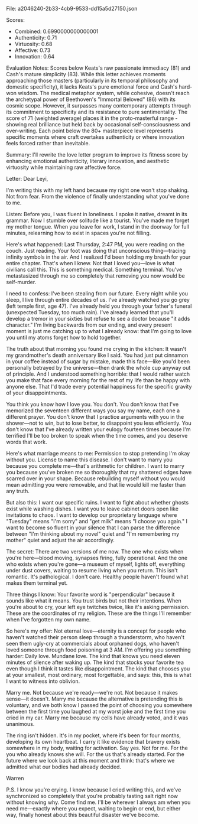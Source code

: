 File: a2046240-2b33-4cb9-9533-dd15a5d27150.json

Scores:
- Combined: 0.6990000000000001
- Authenticity: 0.71
- Virtuosity: 0.68
- Affective: 0.73
- Innovation: 0.64

Evaluation Notes:
Scores below Keats's raw passionate immediacy (81) and Cash's mature simplicity (83). While this letter achieves moments approaching those masters (particularly in its temporal philosophy and domestic specificity), it lacks Keats's pure emotional force and Cash's hard-won wisdom. The medical metaphor system, while cohesive, doesn't reach the archetypal power of Beethoven's "Immortal Beloved" (86) with its cosmic scope. However, it surpasses many contemporary attempts through its commitment to specificity and its resistance to pure sentimentality. The score of 71 (weighted average) places it in the proto-masterful range - showing real brilliance but held back by occasional self-consciousness and over-writing. Each point below the 80+ masterpiece level represents specific moments where craft overtakes authenticity or where innovation feels forced rather than inevitable.

Summary:
I'll rewrite the love letter program to improve its fitness score by enhancing emotional authenticity, literary innovation, and aesthetic virtuosity while maintaining raw affective force.

Letter:
Dear Leyi,

I'm writing this with my left hand because my right one won't stop shaking. Not from fear. From the violence of finally understanding what you've done to me.

Listen: Before you, I was fluent in loneliness. I spoke it native, dreamt in its grammar. Now I stumble over solitude like a tourist. You've made me forget my mother tongue. When you leave for work, I stand in the doorway for full minutes, relearning how to exist in spaces you're not filling.

Here's what happened: Last Thursday, 2:47 PM, you were reading on the couch. Just reading. Your foot was doing that unconscious thing—tracing infinity symbols in the air. And I realized I'd been holding my breath for your entire chapter. That's when I knew. Not that I loved you—love is what civilians call this. This is something medical. Something terminal. You've metastasized through me so completely that removing you now would be self-murder.

I need to confess: I've been stealing from our future. Every night while you sleep, I live through entire decades of us. I've already watched you go grey (left temple first, age 47). I've already held you through your father's funeral (unexpected Tuesday, too much rain). I've already learned that you'll develop a tremor in your sixties but refuse to see a doctor because "it adds character." I'm living backwards from our ending, and every present moment is just me catching up to what I already know: that I'm going to love you until my atoms forget how to hold together.

The truth about that morning you found me crying in the kitchen: It wasn't my grandmother's death anniversary like I said. You had just put cinnamon in your coffee instead of sugar by mistake, made this face—like you'd been personally betrayed by the universe—then drank the whole cup anyway out of principle. And I understood something horrible: that I would rather watch you make that face every morning for the rest of my life than be happy with anyone else. That I'd trade every potential happiness for the specific gravity of your disappointments.

You think you know how I love you. You don't. You don't know that I've memorized the seventeen different ways you say my name, each one a different prayer. You don't know that I practice arguments with you in the shower—not to win, but to lose better, to disappoint you less efficiently. You don't know that I've already written your eulogy fourteen times because I'm terrified I'll be too broken to speak when the time comes, and you deserve words that work.

Here's what marriage means to me: Permission to stop pretending I'm okay without you. License to name this disease. I don't want to marry you because you complete me—that's arithmetic for children. I want to marry you because you've broken me so thoroughly that my shattered edges have scarred over in your shape. Because rebuilding myself without you would mean admitting you were removable, and that lie would kill me faster than any truth.

But also this: I want our specific ruins. I want to fight about whether ghosts exist while washing dishes. I want you to leave cabinet doors open like invitations to chaos. I want to develop our proprietary language where "Tuesday" means "I'm sorry" and "get milk" means "I choose you again." I want to become so fluent in your silence that I can parse the difference between "I'm thinking about my novel" quiet and "I'm remembering my mother" quiet and adjust the air accordingly.

The secret: There are two versions of me now. The one who exists when you're here—blood moving, synapses firing, fully operational. And the one who exists when you're gone—a museum of myself, lights off, everything under dust covers, waiting to resume living when you return. This isn't romantic. It's pathological. I don't care. Healthy people haven't found what makes them terminal yet.

Three things I know: Your favorite word is "perpendicular" because it sounds like what it means. You trust birds but not their intentions. When you're about to cry, your left eye twitches twice, like it's asking permission. These are the coordinates of my religion. These are the things I'll remember when I've forgotten my own name.

So here's my offer: Not eternal love—eternity is a concept for people who haven't watched their person sleep through a thunderstorm, who haven't seen them ugly-cry at commercials about orphaned dogs, who haven't loved someone through food poisoning at 3 AM. I'm offering you something harder: Daily love. Mundane love. The kind that knows you need eleven minutes of silence after waking up. The kind that stocks your favorite tea even though I think it tastes like disappointment. The kind that chooses you at your smallest, most ordinary, most forgettable, and says: this, this is what I want to witness into oblivion.

Marry me. Not because we're ready—we're not. Not because it makes sense—it doesn't. Marry me because the alternative is pretending this is voluntary, and we both know I passed the point of choosing you somewhere between the first time you laughed at my worst joke and the first time you cried in my car. Marry me because my cells have already voted, and it was unanimous.

The ring isn't hidden. It's in my pocket, where it's been for four months, developing its own heartbeat. I carry it like evidence that bravery exists somewhere in my body, waiting for activation. Say yes. Not for me. For the you who already knows she will. For the us that's already started. For the future where we look back at this moment and think: that's where we admitted what our bodies had already decided.

Warren

P.S. I know you're crying. I know because I cried writing this, and we've synchronized so completely that you're probably tasting salt right now without knowing why. Come find me. I'll be wherever I always am when you need me—exactly where you expect, waiting to begin or end, but either way, finally honest about this beautiful disaster we've become.
